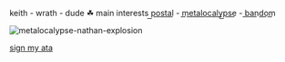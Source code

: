 keith - wrath - dude ☘︎ main interests p͟o͟s͟t͟a͟l͟ - m͟e͟t͟a͟l͟o͟c͟a͟l͟y͟p͟s͟e͟ - b͟a͟n͟d͟o͟m͟

![metalocalypse-nathan-explosion](https://github.com/user-attachments/assets/6d21f728-fce1-4d59-b012-083f75163bd1)

[sign my ata](https://prophetoffalsehope.atabook.org/) 
